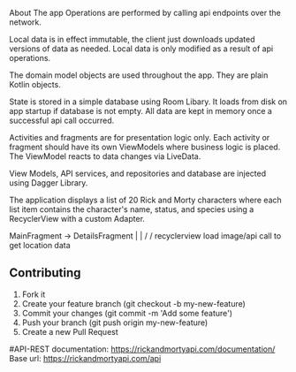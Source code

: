 About The app
Operations are performed by calling api endpoints over the network.

Local data is in effect immutable, the client just downloads updated
versions of data as needed. Local data is only modified as a result of
api operations.

The domain model objects are used throughout the app. They are plain
Kotlin objects.

State is stored in a simple database using Room Libary. It loads
from disk on app startup if database is not empty. All data are kept in memory
once a successful api call occurred.

Activities and fragments are for presentation logic only. Each
activity or fragment should have its own ViewModels where business
logic is placed. The ViewModel reacts to data changes via LiveData.

View Models, API services, and repositories and database are injected using
Dagger Library.


The application displays a list of 20 Rick and Morty characters where each list
item contains the character's name, status, and species using a RecyclerView with
a custom Adapter.

MainFragment   ->      DetailsFragment
      |                      |
     \/                     \/
recyclerview      load image/api call to get location data


## Contributing

1. Fork it
2. Create your feature branch (git checkout -b my-new-feature)
3. Commit your changes (git commit -m 'Add some feature')
4. Push your branch (git push origin my-new-feature)
5. Create a new Pull Request

#API-REST
documentation: https://rickandmortyapi.com/documentation/
Base url: https://rickandmortyapi.com/api



